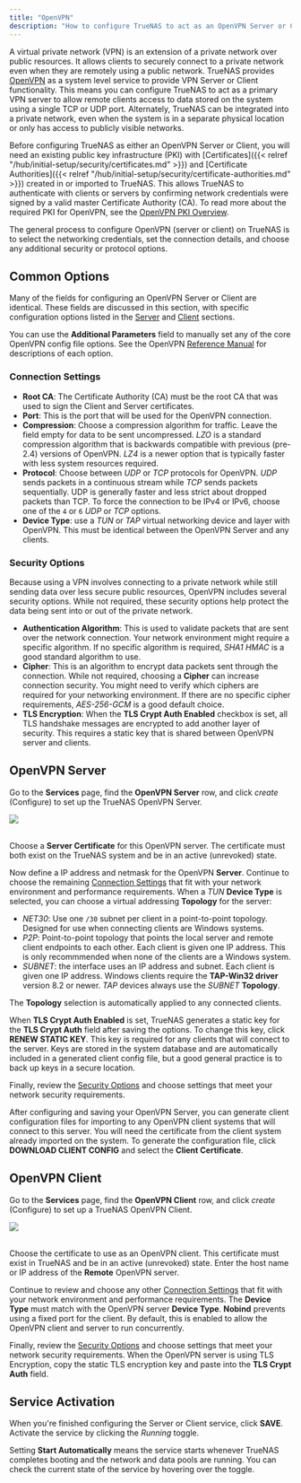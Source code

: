 ```yaml
---
title: "OpenVPN"
description: "How to configure TrueNAS to act as an OpenVPN Server or Client."
---
```


A virtual private network (VPN) is an extension of a private network over public resources.
It allows clients to securely connect to a private network even when they are remotely using a public network.
TrueNAS provides [OpenVPN](https://openvpn.net/) as a system level service to provide VPN Server or Client functionality.
This means you can configure TrueNAS to act as a primary VPN server to allow remote clients access to data stored on the system using a single TCP or UDP port.
Alternately, TrueNAS can be integrated into a private network, even when the system is in a separate physical location or only has access to publicly visible networks.

Before configuring TrueNAS as either an OpenVPN Server or Client, you will need an existing public key infrastructure (PKI) with [Certificates]({{< relref "/hub/initial-setup/security/certificates.md" >}}) and [Certificate Authorities]({{< relref "/hub/initial-setup/security/certificate-authorities.md" >}}) created in or imported to TrueNAS.
This allows TrueNAS to authenticate with clients or servers by confirming network credentials were signed by a valid master Certificate Authority (CA).
To read more about the required PKI for OpenVPN, see the [OpenVPN PKI Overview](https://community.openvpn.net/openvpn/wiki/HOWTO?__cf_chl_jschl_tk__=92022277e38bff707b1684f49a2af61f5eb4c632-1605712222-0-AQxKxUAlHKMcfHHNdSMOLL25Lr3e8icKHu3CgjMFRe6GXS1Z72EgXMieNrGaBdWa0m3R5CEZcxwGdwhgaRO392FTivdOQis5Pa2Bm-4jEzydUBTqhx_F4XWN7ujVee5CUxG6AoyOet91SaWM-siqV0_d0ppGnSsfwX9HFOmKuAnJexAjqpofUlP6xjru4Qujw72uR-yUT3fuFDMyukAAtEAP_zPXtewdS_kcSC5eSdf-RC6V8T_QZ2UT6GfqxxSr5shwe0rFkNinTCOKLk_67UIU2zEkpuiQ8C7p3ysh1DS_ONAzR2pfwdgetKm3HiBJ38C86956W6D8-mpOulfP26E#Overview).

The general process to configure OpenVPN (server or client) on TrueNAS is to select the networking credentials, set the connection details, and choose any additional security or protocol options.

## Common Options

Many of the fields for configuring an OpenVPN Server or Client are identical.
These fields are discussed in this section, with specific configuration options listed in the [Server](#openvpn-server) and [Client](#openvpn-client) sections.

You can use the **Additional Parameters** field to manually set any of the core OpenVPN config file options.
See the OpenVPN [Reference Manual](https://openvpn.net/community-resources/reference-manual-for-openvpn-2-4/) for descriptions of each option.

### Connection Settings

* **Root CA**: The Certificate Authority (CA) must be the root CA that was used to sign the Client and Server certificates.
* **Port**: This is the port that will be used for the OpenVPN connection.
* **Compression**: Choose a compression algorithm for traffic. Leave the field empty for data to be sent uncompressed. *LZO* is a standard compression algorithm that is backwards compatible with previous (pre-2.4) versions of OpenVPN. *LZ4* is a newer option that is typically faster with less system resources required.
* **Protocol**: Choose between *UDP* or *TCP* protocols for OpenVPN. *UDP* sends packets in a continuous stream while *TCP* sends packets sequentially. UDP is generally faster and less strict about dropped packets than TCP. To force the connection to be IPv4 or IPv6, choose one of the `4` or `6` *UDP* or *TCP* options.
* **Device Type**: use a *TUN* or *TAP* virtual networking device and layer with OpenVPN. This must be identical between the OpenVPN Server and any clients.

### Security Options

Because using a VPN involves connecting to a private network while still sending data over less secure public resources, OpenVPN includes several security options.
While not required, these security options help protect the data being sent into or out of the private network.

* **Authentication Algorithm**: This is used to validate packets that are sent over the network connection. Your network environment might require a specific algorithm. If no specific algorithm is required, *SHA1 HMAC* is a good standard algorithm to use.
* **Cipher**: This is an algorithm to encrypt data packets sent through the connection. While not required, choosing a **Cipher** can increase connection security. You might need to verify which ciphers are required for your networking environment. If there are no specific cipher requirements, *AES-256-GCM* is a good default choice.
* **TLS Encryption**: When the **TLS Crypt Auth Enabled** checkbox is set, all TLS handshake messages are encrypted to add another layer of security. This requires a static key that is shared between OpenVPN server and clients.

## OpenVPN Server

Go to the **Services** page, find the **OpenVPN Server** row, and click <i class="material-icons" aria-hidden="true" title="Configure">create</i> (Configure) to set up the TrueNAS OpenVPN Server.

<img src="/images/OpenVPNServerServiceConfig.png">
<br><br>

Choose a **Server Certificate** for this OpenVPN server.
The certificate must both exist on the TrueNAS system and be in an active (unrevoked) state.

Now define a IP address and netmask for the OpenVPN **Server**.
Continue to choose the remaining [Connection Settings](#connection-settings) that fit with your network environment and performance requirements.
When a *TUN* **Device Type** is selected, you can choose a virtual addressing **Topology** for the server:

* *NET30*: Use one `/30` subnet per client in a point-to-point topology. Designed for use when connecting clients are Windows systems.
* *P2P*: Point-to-point topology that points the local server and remote client endpoints to each other. Each client is given one IP address. This is only recommmended when none of the clients are a Windows system.
* *SUBNET*: the interface uses an IP address and subnet. Each client is given one IP address. Windows clients require the **TAP-Win32 driver** version 8.2 or newer. *TAP* devices always use the *SUBNET* **Topology**.

The **Topology** selection is automatically applied to any connected clients.

When **TLS Crypt Auth Enabled** is set, TrueNAS generates a static key for the **TLS Crypt Auth** field after saving the options.
To change this key, click **RENEW STATIC KEY**.
This key is required for any clients that will connect to the server.
Keys are stored in the system database and are automatically included in a generated client config file, but a good general practice is to back up keys in a secure location.

Finally, review the [Security Options](#security-options) and choose settings that meet your network security requirements.

After configuring and saving your OpenVPN Server, you can generate client configuration files for importing to any OpenVPN client systems that will connect to this server.
You will need the certificate from the client system already imported on the system.
To generate the configuration file, click **DOWNLOAD CLIENT CONFIG** and select the **Client Certificate**.

## OpenVPN Client

Go to the **Services** page, find the **OpenVPN Client** row, and click <i class="material-icons" aria-hidden="true" title="Configure">create</i> (Configure) to set up a TrueNAS OpenVPN Client.

<img src="/images/OpenVPNClientServiceConfig.png">
<br><br>

Choose the certificate to use as an OpenVPN client.
This certificate must exist in TrueNAS and be in an active (unrevoked) state.
Enter the host name or IP address of the **Remote** OpenVPN server.

Continue to review and choose any other [Connection Settings](#connection-settings) that fit with your network environment and performance requirements.
The **Device Type** must match with the OpenVPN server **Device Type**.
**Nobind** prevents using a fixed port for the client. By default, this is enabled to allow the OpenVPN client and server to run concurrently.

Finally, review the [Security Options](#security-options) and choose settings that meet your network security requirements.
When the OpenVPN server is using TLS Encryption, copy the static TLS encryption key and paste into the **TLS Crypt Auth** field.

## Service Activation

When you're finished configuring the Server or Client service, click **SAVE**.
Activate the service by clicking the *Running* toggle.

Setting **Start Automatically** means the service starts whenever TrueNAS completes booting and the network and data pools are running.
You can check the current state of the service by hovering over the toggle.
